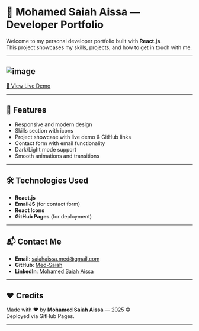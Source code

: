 # 💼 Mohamed Saiah Aissa — Developer Portfolio

Welcome to my personal developer portfolio built with **React.js**.  
This project showcases my skills, projects, and how to get in touch with me.

---

## ![image](https://github.com/user-attachments/assets/8b7719c5-bb63-450b-a31b-5a0d96d11a05)


[🔗 View Live Demo](https://Med-Saiah.github.io/portfolio)

---

## 🚀 Features

- Responsive and modern design
- Skills section with icons
- Project showcase with live demo & GitHub links
- Contact form with email functionality
- Dark/Light mode support
- Smooth animations and transitions

---

## 🛠️ Technologies Used

- **React.js**
- **EmailJS** (for contact form)
- **React Icons**
- **GitHub Pages** (for deployment)

---

## 📬 Contact Me

- **Email**: saiahaissa.med@gmail.com  
- **GitHub**: [Med-Saiah](https://github.com/Med-Saiah)  
- **LinkedIn**: [Mohamed Saiah Aissa](https://linkedin.com/in/mohamed-saiah-aissa-985385269)

---

## ❤️ Credits

Made with ❤️ by **Mohamed Saiah Aissa** — 2025 ©  
Deployed via GitHub Pages.

---

